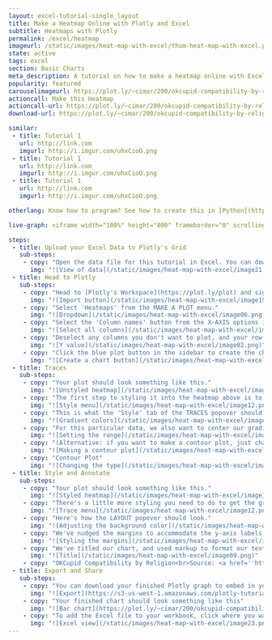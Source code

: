 ```yaml
---
layout: excel-tutorial-single_layout
title: Make a Heatmap Online with Plotly and Excel
subtitle: Heatmaps with Plotly
permalink: /excel/heatmap
imageurl: /static/images/heat-map-with-excel/thum-heat-map-with-excel.png
state: active
tags: excel
section: Basic Charts
meta_description: A tutorial on how to make a heatmap online with Excel.
popularity: featured
carouselimageurl: https://plot.ly/~cimar/200/okcupid-compatibility-by-religion-source-oktrends-2009.png
actioncall: Make this Heatmap
actioncall-url: https://plot.ly/~cimar/200/okcupid-compatibility-by-religion-source-oktrends-2009/
download-url: https://plot.ly/~cimar/200/okcupid-compatibility-by-religion-source-oktrends-2009.csv

similar:
 - title: Tutorial 1
   url: http://link.com
   imgurl: http://i.imgur.com/uhxCioO.png
 - title: Tutorial 1
   url: http://link.com
   imgurl: http://i.imgur.com/uhxCioO.png
 - title: Tutorial 1
   url: http://link.com
   imgurl: http://i.imgur.com/uhxCioO.png

otherlang: Know how to program? See how to create this in [Python](https://plot.ly/python/heatmaps/) or [R](https://plot.ly/r/heatmaps/).

live-graph: <iframe width="100%" height="800" frameborder="0" scrolling="no" src="https://plot.ly/~cimar/200/okcupid-compatibility-by-religion-source-oktrends-2009.embed"></iframe>

steps:
 - title: Upload your Excel Data to Plotly's Grid
   sub-steps:
    - copy: "Open the data file for this tutorial in Excel. You can download the file here in [CSV format](https://plot.ly/~cimar/200/okcupid-compatibility-by-religion-source-oktrends-2009.csv)"
      img: "![View of data](/static/images/heat-map-with-excel/image21.png)"
 - title: Head to Plotly
   sub-steps:
    - copy: "Head to [Plotly's Workspace](https://plot.ly/plot) and sign into your free Plotly account. Go to 'Import', click 'Upload a file', then choose your Excel file to upload. Your Excel file will now open in Plotly's grid. For more about Plotly's grid, see [this tutorial](/add-data-to-the-plotly-grid/)"
      img: "![Import button](/static/images/heat-map-with-excel/image19.png)"
    - copy: "Select 'Heatmaps' from the MAKE A PLOT menu."
      img: "![Dropdown](/static/images/heat-map-with-excel/image06.png)"
    - copy: "Select the 'Column names' button from the X-AXIS options in the sidebar and click 'Select all columns' button."
      img: "![Select all columns](/static/images/heat-map-with-excel/image10.png)"
    - copy: "Deselect any columns you don't want to plot, and your row names column if you have one. This will be your 'y' value."
      img: "![Y value](/static/images/heat-map-with-excel/image02.png)"
    - copy: "Click the blue plot button in the sidebar to create the chart."
      img: "![Create a chart button](/static/images/heat-map-with-excel/image07.png)"
 - title: Traces
   sub-steps:
    - copy: "Your plot should look something like this."
      img: "![Unstyled heatmap](/static/images/heat-map-with-excel/image00.png)"
    - copy: "The first step to styling it into the heatmap above is to open the TRACES popover in the toolbar."
      img: "![Style menu](/static/images/heat-map-with-excel/image12.png)"
    - copy: "This is what the 'Style' tab of the TRACES popover should look like. We've selected one of the default gradients, red-yellow-blue."
      img: "![Gradient colors](/static/images/heat-map-with-excel/image14.png)"
    - copy: "For this particular data, we also want to center our gradient so that yellow correlates to a value of 60.2, and everything above or below is a little red or green. The easiest way to do this is by nudging the 'Z range' values in the 'Range/bins' tab to converge on our desired midpoint  -- we compressed our range, but you can also stretch it if you prefer the effect."
      img: "![Setting the range](/static/images/heat-map-with-excel/image03.png)"
    - copy: "(Alternative: if you want to make a contour plot, just change the 'Type' setting in the 'Mode' tab.)"
      img: "![Making a contour plot](/static/images/heat-map-with-excel/image13.png)"
    - copy: "Contour Plot"
      img: "![Changing the type](/static/images/heat-map-with-excel/image01.png)"
 - title: Style and Annotate
   sub-steps:
    - copy: "Your plot should look something like this."
      img: "![Styled heatmap](/static/images/heat-map-with-excel/image16.png)"
    - copy: "There's a little more styling you need to do to get the graph at the top of the chart."
      img: "![Trace menu](/static/images/heat-map-with-excel/image12.png)"
    - copy: "Here's how the LAYOUT popover should look."
      img: "![Adjusting the background color](/static/images/heat-map-with-excel/image11.png)"
    - copy: "We've nudged the margins to accommodate the y-axis labels, and we're giving our chart a grey background."
      img: "![Styling the margins](/static/images/heat-map-with-excel/image04.png)"
    - copy: "We've titled our chart, and used markup to format our text and source our data."
      img: "![Title](/static/images/heat-map-with-excel/image09.png)"
    - copy: "OKCupid Compatibility by Religion<br>Source: <a href=''http://blog.okcupid.com/index.php/how-races-and-religions-match-in-online-dating'' >OKTrends, 2009</a>"
 - title: Export and Share
   sub-steps:
    - copy: "You can download your finished Plotly graph to embed in your Excel workbook. We also recommend including the Plotly link to the graph inside your Excel workbook for easy access to the interactive Plotly version. Get the link to your graph by clicking the 'Share' button. Download an image of your Plotly graph by clicking EXPORT on the toolbar."
      img: "![Export](https://s3-us-west-1.amazonaws.com/plotly-tutorials/excel/bubble-maps/export-bubble-map.png)"
    - copy: "Your finished chart should look something like this"
      img: "![Bar chart](https://plot.ly/~cimar/200/okcupid-compatibility-by-religion-source-oktrends-2009.png)"
    - copy: "To add the Excel file to your workbook, click where you want to insert the picture inside Excel. On the INSERT tab inside Excel, in the ILLUSTRATIONS group, click PICTURE. Locate the Plotly graph image that you downloaded and then double-click it. Notice that we also copy-pasted the Plotly graph link in a cell for easy access to the interactive Plotly version."
      img: "![Excel view](/static/images/heat-map-with-excel/image23.png)"
---
```

